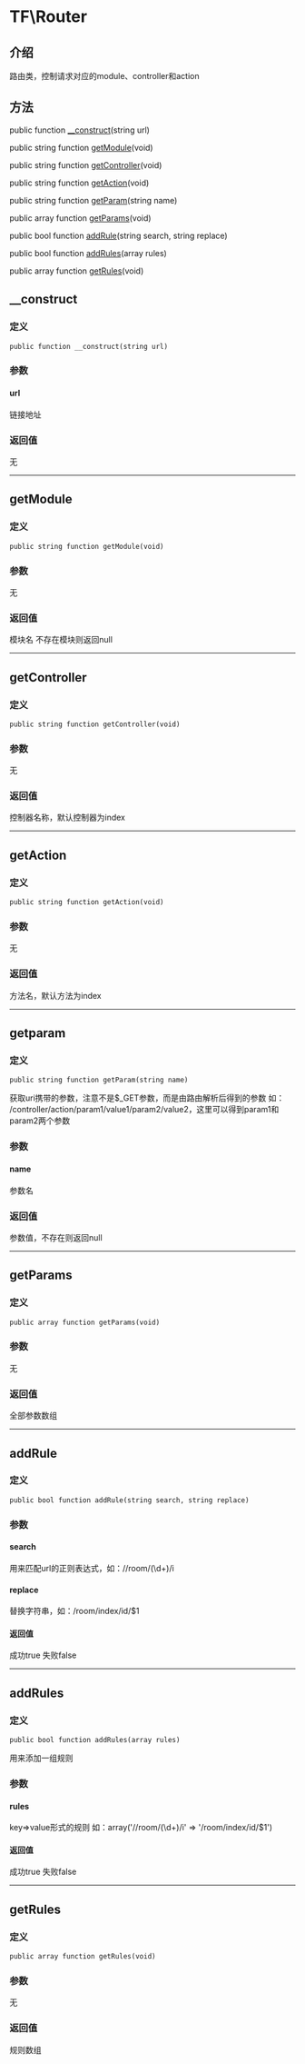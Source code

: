 # TF\\Router

## 介绍
路由类，控制请求对应的module、controller和action

## 方法
public function [__construct](#__construct)(string url)

public string function [getModule](#getmodule)(void)

public string function [getController](#getcontroller)(void)

public string function [getAction](#getaction)(void)

public string function [getParam](#getparam)(string name)

public array function [getParams](#getparams)(void)

public bool function [addRule](#addrule)(string search, string replace)

public bool function [addRules](#addrules)(array rules)

public array function [getRules](#getrules)(void)

## __construct
### 定义
    public function __construct(string url)
### 参数
#### url
链接地址
### 返回值
无

-----

## getModule
### 定义
    public string function getModule(void)
### 参数
无
### 返回值
模块名 不存在模块则返回null

-----

## getController
### 定义
    public string function getController(void)
### 参数
无
### 返回值
控制器名称，默认控制器为index

-----

## getAction
### 定义
    public string function getAction(void)
### 参数
无
### 返回值
方法名，默认方法为index

-----

## getparam
### 定义
    public string function getParam(string name)
获取uri携带的参数，注意不是$_GET参数，而是由路由解析后得到的参数 如：
/controller/action/param1/value1/param2/value2，这里可以得到param1和param2两个参数
### 参数
#### name
参数名
### 返回值
参数值，不存在则返回null

-----

## getParams
### 定义
    public array function getParams(void)
### 参数
无
### 返回值
全部参数数组

-----

## addRule
### 定义
    public bool function addRule(string search, string replace)
### 参数
#### search
用来匹配url的正则表达式，如：/\/room\/(\d+)\/i
#### replace
替换字符串，如：/room/index/id/$1
#### 返回值
成功true 失败false

-----

## addRules
### 定义
    public bool function addRules(array rules)
用来添加一组规则
### 参数
#### rules
key=>value形式的规则 如：array('/\/room\/(\d+)\/i' => '/room/index/id/$1')
#### 返回值
成功true 失败false

-----

## getRules
### 定义
    public array function getRules(void)
### 参数
无
### 返回值
规则数组
